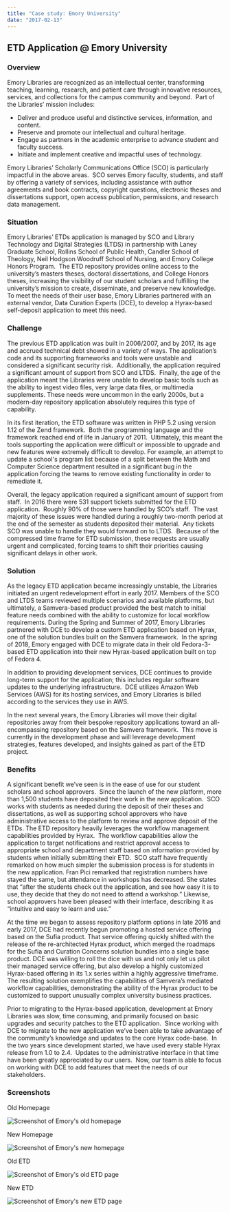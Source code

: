 ```yaml
---
title: "Case study: Emory University"
date: "2017-02-13"
---
```


## ETD Application @ Emory University

### Overview

Emory Libraries are recognized as an intellectual center, transforming teaching, learning, research, and patient care through innovative resources, services, and collections for the campus community and beyond.  Part of the Libraries’ mission includes:

- Deliver and produce useful and distinctive services, information, and content.
- Preserve and promote our intellectual and cultural heritage.
- Engage as partners in the academic enterprise to advance student and faculty success.
- Initiate and implement creative and impactful uses of technology.

Emory Libraries’ Scholarly Communications Office (SCO) is particularly impactful in the above areas.  SCO serves Emory faculty, students, and staff by offering a variety of services, including assistance with author agreements and book contracts, copyright questions, electronic theses and dissertations support, open access publication, permissions, and research data management.

### Situation

Emory Libraries’ ETDs application is managed by SCO and Library Technology and Digital Strategies (LTDS) in partnership with Laney Graduate School, Rollins School of Public Health, Candler School of Theology, Neil Hodgson Woodruff School of Nursing, and Emory College Honors Program.  The ETD repository provides online access to the university’s masters theses, doctoral dissertations, and College Honors theses, increasing the visibility of our student scholars and fulfilling the university’s mission to create, disseminate, and preserve new knowledge. To meet the needs of their user base, Emory Libraries partnered with an external vendor, Data Curation Experts (DCE), to develop a Hyrax-based self-deposit application to meet this need.

### Challenge

The previous ETD application was built in 2006/2007, and by 2017, its age and accrued technical debt showed in a variety of ways. The application’s code and its supporting frameworks and tools were unstable and considered a significant security risk.  Additionally, the application required a significant amount of support from SCO and LTDS.  Finally, the age of the application meant the Libraries were unable to develop basic tools such as the ability to ingest video files, very large data files, or multimedia supplements. These needs were uncommon in the early 2000s, but a modern-day repository application absolutely requires this type of capability.

In its first iteration, the ETD software was written in PHP 5.2 using version 1.12 of the Zend framework.  Both the programming language and the framework reached end of life in January of 2011.  Ultimately, this meant the tools supporting the application were difficult or impossible to upgrade and new features were extremely difficult to develop. For example, an attempt to update a school's program list because of a split between the Math and Computer Science department resulted in a significant bug in the application forcing the teams to remove existing functionality in order to remediate it.

Overall, the legacy application required a significant amount of support from staff.  In 2016 there were 531 support tickets submitted for the ETD application.  Roughly 90% of those were handled by SCO’s staff.  The vast majority of these issues were handled during a roughly two-month period at the end of the semester as students deposited their material.  Any tickets SCO was unable to handle they would forward on to LTDS.  Because of the compressed time frame for ETD submission, these requests are usually urgent and complicated, forcing teams to shift their priorities causing significant delays in other work.

### Solution

As the legacy ETD application became increasingly unstable, the Libraries initiated an urgent redevelopment effort in early 2017. Members of the SCO and LTDS teams reviewed multiple scenarios and available platforms, but ultimately, a Samvera-based product provided the best match to initial feature needs combined with the ability to customize for local workflow requirements. During the Spring and Summer of 2017, Emory Libraries partnered with DCE to develop a custom ETD application based on Hyrax, one of the solution bundles built on the Samvera framework.  In the spring of 2018, Emory engaged with DCE to migrate data in their old Fedora-3-based ETD application into their new Hyrax-based application built on top of Fedora 4.

In addition to providing development services, DCE continues to provide long-term support for the application; this includes regular software updates to the underlying infrastructure.  DCE utilizes Amazon Web Services (AWS) for its hosting services, and Emory Libraries is billed according to the services they use in AWS.

In the next several years, the Emory Libraries will move their digital repositories away from their bespoke repository applications toward an all-encompassing repository based on the Samvera framework.  This move is currently in the development phase and will leverage development strategies, features developed, and insights gained as part of the ETD project.

### Benefits

A significant benefit we’ve seen is in the ease of use for our student scholars and school approvers.  Since the launch of the new platform, more than 1,500 students have deposited their work in the new application.  SCO works with students as needed during the deposit of their theses and dissertations, as well as supporting school approvers who have administrative access to the platform to review and approve deposit of the ETDs. The ETD repository heavily leverages the workflow management capabilities provided by Hyrax.  The workflow capabilities allow the application to target notifications and restrict approval access to appropriate school and department staff based on information provided by students when initially submitting their ETD.  SCO staff have frequently remarked on how much simpler the submission process is for students in the new application. Fran Pici remarked that registration numbers have stayed the same, but attendance in workshops has decreased. She states that “after the students check out the application, and see how easy it is to use, they decide that they do not need to attend a workshop.” Likewise, school approvers have been pleased with their interface, describing it as “intuitive and easy to learn and use.”

At the time we began to assess repository platform options in late 2016 and early 2017, DCE had recently begun promoting a hosted service offering based on the Sufia product. That service offering quickly shifted with the release of the re-architected Hyrax product, which merged the roadmaps for the Sufia and Curation Concerns solution bundles into a single base product. DCE was willing to roll the dice with us and not only let us pilot their managed service offering, but also develop a highly customized Hyrax-based offering in its 1.x series within a highly aggressive timeframe. The resulting solution exemplifies the capabilities of Samvera’s mediated workflow capabilities, demonstrating the ability of the Hyrax product to be customized to support unusually complex university business practices.

Prior to migrating to the Hyrax-based application, development at Emory Libraries was slow, time consuming, and primarily focused on basic upgrades and security patches to the ETD application.  Since working with DCE to migrate to the new application we’ve been able to take advantage of the community’s knowledge and updates to the core Hyrax code-base.  In the two years since development started, we have used every stable Hyrax release from 1.0 to 2.4.  Updates to the administrative interface in that time have been greatly appreciated by our users.  Now, our team is able to focus on working with DCE to add features that meet the needs of our stakeholders.

### Screenshots

Old Homepage

![Screenshot of Emory's old homepage](/images/emory-old-homepage-1024x503.png)

New Homepage

![Screenshot of Emory's new homepage](/images/emory-new-homepage-1024x491.png)

Old ETD

![Screenshot of Emory's old ETD page](/images/emory-old-etd-1024x553.png)

New ETD

![Screenshot of Emory's new ETD page](/images/emory-new-etd-1024x692.png)
